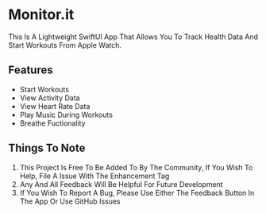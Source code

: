 # Monitor.it

This Is A Lightweight SwiftUI App That Allows You To Track Health Data And Start Workouts From Apple Watch.

## **Features**

- Start Workouts
- View Activity Data
- View Heart Rate Data
- Play Music During Workouts
- Breathe Fuctionality

## **Things To Note**

 1. This Project Is Free To Be Added To By The Community, If You Wish To Help, File A Issue With The Enhancement Tag
 2. Any And All Feedback Will Be Helpful For Future Development
 3. If You Wish To Report A Bug, Please Use Either The Feedback Button In The App Or Use GitHub Issues
